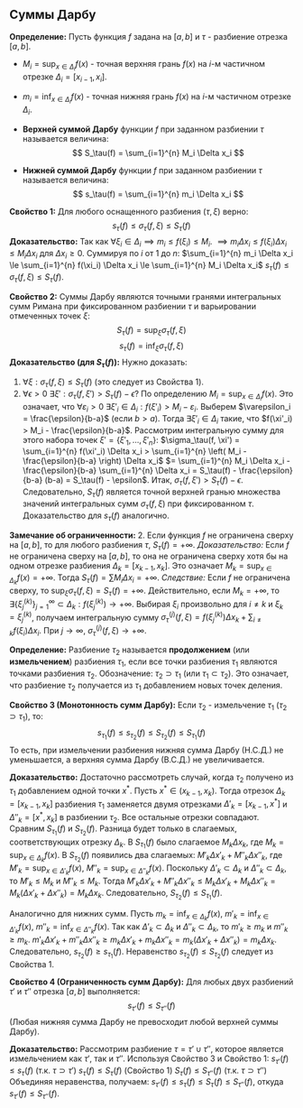 ## Суммы Дарбу

**Определение:** Пусть функция $f$ задана на $[a, b]$ и $\tau$ - разбиение отрезка $[a, b]$.
*  $M_i = \sup_{x \in \Delta_i} f(x)$ - точная верхняя грань $f(x)$ на $i$-м частичном отрезке $\Delta_i = [x_{i-1}, x_i]$.
*  $m_i = \inf_{x \in \Delta_i} f(x)$ - точная нижняя грань $f(x)$ на $i$-м частичном отрезке $\Delta_i$.

*   **Верхней суммой Дарбу** функции $f$ при заданном разбиении $\tau$ называется величина:
$$ S_\tau(f) = \sum_{i=1}^{n} M_i \Delta x_i $$
*   **Нижней суммой Дарбу** функции $f$ при заданном разбиении $\tau$ называется величина:
$$ s_\tau(f) = \sum_{i=1}^{n} m_i \Delta x_i $$

**Свойство 1:** Для любого оснащенного разбиения $(\tau, \xi)$ верно:
$$ s_\tau(f) \le \sigma_\tau(f, \xi) \le S_\tau(f) $$
**Доказательство:**
Так как $\forall \xi_i \in \Delta_i \implies m_i \le f(\xi_i) \le M_i$.
$\implies m_i \Delta x_i \le f(\xi_i) \Delta x_i \le M_i \Delta x_i$ для $\Delta x_i \ge 0$.
Суммируя по $i$ от 1 до $n$:
$\sum_{i=1}^{n} m_i \Delta x_i \le \sum_{i=1}^{n} f(\xi_i) \Delta x_i \le \sum_{i=1}^{n} M_i \Delta x_i$
$s_\tau(f) \le \sigma_\tau(f, \xi) \le S_\tau(f)$.

**Свойство 2:** Суммы Дарбу являются точными гранями интегральных сумм Римана при фиксированном разбиении $\tau$ и варьировании отмеченных точек $\xi$:
$$ S_\tau(f) = \sup_{\xi} \sigma_\tau(f, \xi) $$
$$ s_\tau(f) = \inf_{\xi} \sigma_\tau(f, \xi) $$
**Доказательство (для $S_\tau(f)$):**
Нужно доказать:
1) $\forall \xi: \sigma_\tau(f, \xi) \le S_\tau(f)$ (это следует из Свойства 1).
2) $\forall \epsilon > 0 \ \exists \xi' : \sigma_\tau(f, \xi') > S_\tau(f) - \epsilon$?
   По определению $M_i = \sup_{x \in \Delta_i} f(x)$. Это означает, что $\forall \varepsilon_i > 0 \ \exists \xi'_i \in \Delta_i : f(\xi'_i) > M_i - \varepsilon_i$.
   Выберем $\varepsilon_i = \frac{\epsilon}{b-a}$ (если $b>a$). Тогда $\exists \xi'_i \in \Delta_i$ такие, что $f(\xi'_i) > M_i - \frac{\epsilon}{b-a}$.
   Рассмотрим интегральную сумму для этого набора точек $\xi' = \{\xi'_1, \dots, \xi'_n\}$:
   $\sigma_\tau(f, \xi') = \sum_{i=1}^{n} f(\xi'_i) \Delta x_i > \sum_{i=1}^{n} \left( M_i - \frac{\epsilon}{b-a} \right) \Delta x_i$
   $= \sum_{i=1}^{n} M_i \Delta x_i - \frac{\epsilon}{b-a} \sum_{i=1}^{n} \Delta x_i = S_\tau(f) - \frac{\epsilon}{b-a} (b-a) = S_\tau(f) - \epsilon$.
   Итак, $\sigma_\tau(f, \xi') > S_\tau(f) - \epsilon$.
   Следовательно, $S_\tau(f)$ является точной верхней гранью множества значений интегральных сумм $\sigma_\tau(f, \xi)$ при фиксированном $\tau$. Доказательство для $s_\tau(f)$ аналогично.


**Замечание об ограниченности:**
2.  Если функция $f$ не ограничена сверху на $[a, b]$, то для любого разбиения $\tau$, $S_\tau(f) = +\infty$.
    *Доказательство:* Если $f$ не ограничена сверху на $[a,b]$, то она не ограничена сверху хотя бы на одном отрезке разбиения $\Delta_k = [x_{k-1}, x_k]$. Это означает $M_k = \sup_{x \in \Delta_k} f(x) = +\infty$. Тогда $S_\tau(f) = \sum M_i \Delta x_i = +\infty$.
    *Следствие:* Если $f$ не ограничена сверху, то $\sup_{\xi} \sigma_\tau(f, \xi) = S_\tau(f) = +\infty$.
    Действительно, если $M_k=+\infty$, то $\exists \{\xi_j^{(k)}\}_{j=1}^\infty \subset \Delta_k : f(\xi_j^{(k)}) \to +\infty$. Выбирая $\xi_i$ произвольно для $i \neq k$ и $\xi_k = \xi_j^{(k)}$, получаем интегральную сумму $\sigma^{(j)}_\tau(f, \xi) = f(\xi_j^{(k)}) \Delta x_k + \sum_{i \neq k} f(\xi_i) \Delta x_i$. При $j \to \infty$, $\sigma^{(j)}_\tau(f, \xi) \to +\infty$.

**Определение:** Разбиение $\tau_2$ называется **продолжением** (или **измельчением**) разбиения $\tau_1$, если все точки разбиения $\tau_1$ являются точками разбиения $\tau_2$. Обозначение: $\tau_2 \supset \tau_1$ (или $\tau_1 \subset \tau_2$).
Это означает, что разбиение $\tau_2$ получается из $\tau_1$ добавлением новых точек деления.

**Свойство 3 (Монотонность сумм Дарбу):**
Если $\tau_2$ - измельчение $\tau_1$ ($\tau_2 \supset \tau_1$), то:
$$ s_{\tau_1}(f) \le s_{\tau_2}(f) \le S_{\tau_2}(f) \le S_{\tau_1}(f) $$
То есть, при измельчении разбиения нижняя сумма Дарбу (Н.С.Д.) не уменьшается, а верхняя сумма Дарбу (В.С.Д.) не увеличивается.

**Доказательство:**
Достаточно рассмотреть случай, когда $\tau_2$ получено из $\tau_1$ добавлением одной точки $x^*$. Пусть $x^* \in (x_{k-1}, x_k)$.
Тогда отрезок $\Delta_k = [x_{k-1}, x_k]$ разбиения $\tau_1$ заменяется двумя отрезками $\Delta'_k = [x_{k-1}, x^*]$ и $\Delta''_k = [x^*, x_k]$ в разбиении $\tau_2$. Все остальные отрезки совпадают.
Сравним $S_{\tau_1}(f)$ и $S_{\tau_2}(f)$. Разница будет только в слагаемых, соответствующих отрезку $\Delta_k$.
В $S_{\tau_1}(f)$ было слагаемое $M_k \Delta x_k$, где $M_k = \sup_{x \in \Delta_k} f(x)$.
В $S_{\tau_2}(f)$ появились два слагаемых: $M'_k \Delta x'_k + M''_k \Delta x''_k$, где
$M'_k = \sup_{x \in \Delta'_k} f(x)$, $M''_k = \sup_{x \in \Delta''_k} f(x)$.
Поскольку $\Delta'_k \subset \Delta_k$ и $\Delta''_k \subset \Delta_k$, то $M'_k \le M_k$ и $M''_k \le M_k$.
Тогда $M'_k \Delta x'_k + M''_k \Delta x''_k \le M_k \Delta x'_k + M_k \Delta x''_k = M_k (\Delta x'_k + \Delta x''_k) = M_k \Delta x_k$.
Следовательно, $S_{\tau_2}(f) \le S_{\tau_1}(f)$.

Аналогично для нижних сумм.
Пусть $m_k = \inf_{x \in \Delta_k} f(x)$, $m'_k = \inf_{x \in \Delta'_k} f(x)$, $m''_k = \inf_{x \in \Delta''_k} f(x)$.
Так как $\Delta'_k \subset \Delta_k$ и $\Delta''_k \subset \Delta_k$, то $m'_k \ge m_k$ и $m''_k \ge m_k$.
$m'_k \Delta x'_k + m''_k \Delta x''_k \ge m_k \Delta x'_k + m_k \Delta x''_k = m_k (\Delta x'_k + \Delta x''_k) = m_k \Delta x_k$.
Следовательно, $s_{\tau_2}(f) \ge s_{\tau_1}(f)$.
Неравенство $s_{\tau_2}(f) \le S_{\tau_2}(f)$ следует из Свойства 1.

**Свойство 4 (Ограниченность сумм Дарбу):**
Для любых двух разбиений $\tau'$ и $\tau''$ отрезка $[a, b]$ выполняется:
$$ s_{\tau'}(f) \le S_{\tau''}(f) $$
(Любая нижняя сумма Дарбу не превосходит любой верхней суммы Дарбу).

**Доказательство:**
Рассмотрим разбиение $\tau = \tau' \cup \tau''$, которое является измельчением как $\tau'$, так и $\tau''$.
Используя Свойство 3 и Свойство 1:
$s_{\tau'}(f) \le s_{\tau}(f)$ (т.к. $\tau \supset \tau'$)
$s_{\tau}(f) \le S_{\tau}(f)$ (Свойство 1)
$S_{\tau}(f) \le S_{\tau''}(f)$ (т.к. $\tau \supset \tau''$)
Объединяя неравенства, получаем: $s_{\tau'}(f) \le s_{\tau}(f) \le S_{\tau}(f) \le S_{\tau''}(f)$, откуда $s_{\tau'}(f) \le S_{\tau''}(f)$.